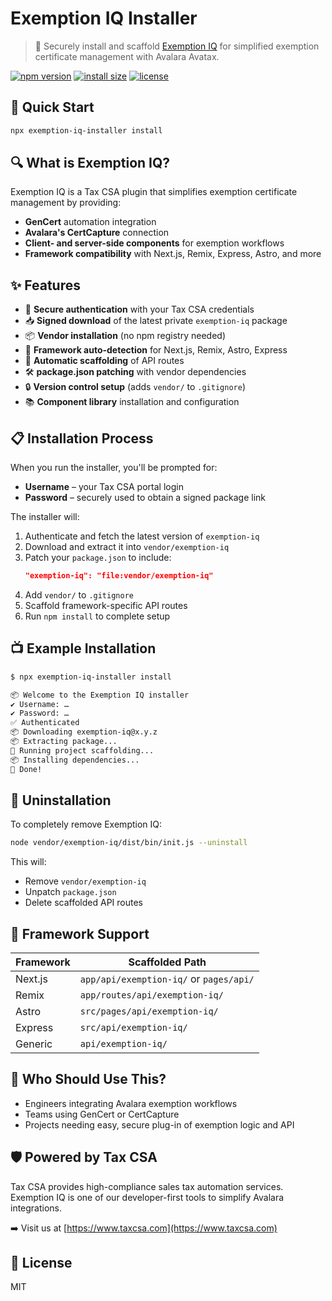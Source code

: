# Exemption IQ Installer

> 🧩 Securely install and scaffold [Exemption IQ](https://www.taxcsa.com) for simplified exemption certificate management with Avalara Avatax.

[![npm version](https://img.shields.io/npm/v/exemption-iq-installer.svg?style=flat-square)](https://www.npmjs.org/package/exemption-iq-installer)
[![install size](https://img.shields.io/bundlephobia/min/exemption-iq-installer?style=flat-square)](https://bundlephobia.com/result?p=exemption-iq-installer)
[![license](https://img.shields.io/npm/l/exemption-iq-installer?style=flat-square)](https://github.com/taxcsa/exemption-iq-installer/blob/main/LICENSE)

## 🚀 Quick Start

```bash
npx exemption-iq-installer install
```

## 🔍 What is Exemption IQ?

Exemption IQ is a Tax CSA plugin that simplifies exemption certificate management by providing:

- **GenCert** automation integration
- **Avalara's CertCapture** connection
- **Client- and server-side components** for exemption workflows
- **Framework compatibility** with Next.js, Remix, Express, Astro, and more

## ✨ Features

- 🔐 **Secure authentication** with your Tax CSA credentials
- 📥 **Signed download** of the latest private `exemption-iq` package
- 📦 **Vendor installation** (no npm registry needed)
- 🧠 **Framework auto-detection** for Next.js, Remix, Astro, Express
- 🧰 **Automatic scaffolding** of API routes
- 🛠️ **package.json patching** with vendor dependencies
- 🔒 **Version control setup** (adds `vendor/` to `.gitignore`)
- 📚 **Component library** installation and configuration

## 📋 Installation Process

When you run the installer, you'll be prompted for:

- **Username** – your Tax CSA portal login
- **Password** – securely used to obtain a signed package link

The installer will:

1. Authenticate and fetch the latest version of `exemption-iq`
2. Download and extract it into `vendor/exemption-iq`
3. Patch your `package.json` to include:
   ```json
   "exemption-iq": "file:vendor/exemption-iq"
   ```
4. Add `vendor/` to `.gitignore`
5. Scaffold framework-specific API routes
6. Run `npm install` to complete setup

## 📺 Example Installation

```bash
$ npx exemption-iq-installer install

📦 Welcome to the Exemption IQ installer
✔ Username: …
✔ Password: …
✅ Authenticated
📦 Downloading exemption-iq@x.y.z
📦 Extracting package...
🚀 Running project scaffolding...
📦 Installing dependencies...
🎉 Done!
```

## 🧹 Uninstallation

To completely remove Exemption IQ:

```bash
node vendor/exemption-iq/dist/bin/init.js --uninstall
```

This will:
- Remove `vendor/exemption-iq`
- Unpatch `package.json`
- Delete scaffolded API routes

## 🧠 Framework Support

| Framework | Scaffolded Path |
|-----------|-----------------|
| Next.js   | `app/api/exemption-iq/` or `pages/api/` |
| Remix     | `app/routes/api/exemption-iq/` |
| Astro     | `src/pages/api/exemption-iq/` |
| Express   | `src/api/exemption-iq/` |
| Generic   | `api/exemption-iq/` |

## 👥 Who Should Use This?

- Engineers integrating Avalara exemption workflows
- Teams using GenCert or CertCapture
- Projects needing easy, secure plug-in of exemption logic and API

## 🛡️ Powered by Tax CSA

Tax CSA provides high-compliance sales tax automation services. Exemption IQ is one of our developer-first tools to simplify Avalara integrations.

➡️ Visit us at [https://www.taxcsa.com](https://www.taxcsa.com)

## 📄 License

MIT